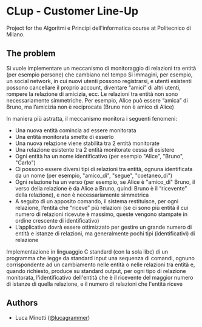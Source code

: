 # CLup - Customer Line-Up
Project for the Algoritmi e Principi dell'informatica course at Politecnico di Milano. 

## The problem
Si vuole implementare un meccanismo di monitoraggio di relazioni tra entità (per esempio persone) che cambiano nel tempo
Si immagini, per esempio, un social network, in cui nuovi utenti possono registrarsi, e utenti esistenti possono cancellare il proprio account, diventare “amici” di altri utenti, rompere la relazione di amicizia, ecc.
Le relazioni tra entità non sono necessariamente simmetriche. Per esempio, Alice può essere “amica” di Bruno, ma l’amicizia non è reciprocata (Bruno non è amico di Alice)

In maniera più astratta, il meccanismo monitora i seguenti fenomeni:
- Una nuova entità comincia ad essere monitorata
- Una entità monitorata smette di esserlo
- Una nuova relazione viene stabilita tra 2 entità monitorate
- Una relazione esistente tra 2 entità monitorate cessa di esistere
- Ogni entità ha un nome identificativo (per esempio "Alice", "Bruno", "Carlo")
- Ci possono essere diversi tipi di relazioni tra entità, ognuna identificata da un nome (per esempio, "amico_di", "segue", "coetaneo_di")
- Ogni relazione ha un verso (per esempio, se Alice è "amico_di" Bruno, il verso della relazione è da Alice a Bruno, quindi Bruno è il “ricevente” della relazione), e non è necessariamente simmetrica
- A seguito di un apposito comando, il sistema restituisce, per ogni relazione, l’entità che “riceve” più relazioni (se ci sono più entità il cui numero di relazioni ricevute è massimo, queste vengono stampate in ordine crescente di identificativo)
- L’applicativo dovrà essere ottimizzato per gestire un grande numero di entità e istanze di relazioni, ma generalmente pochi tipi (identificativi) di relazione

Implementazione in linguaggio C standard (con la sola libc) di un programma che legge da standard input una sequenza di comandi, ognuno corrispondente ad un cambiamento nelle entità o nelle relazioni tra entità e, quando richiesto, produce su standard output, per ogni tipo di relazione monitorata, l'identificativo dell'entità che è il ricevente del maggior numero di istanze di quella relazione, e il numero di relazioni che l'entità riceve

## Authors
- Luca Minotti ([@lucagrammer](https://github.com/lucagrammer))
